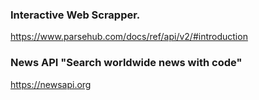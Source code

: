 ### Interactive Web Scrapper.  
https://www.parsehub.com/docs/ref/api/v2/#introduction  

### News API "Search worldwide news with code"  
https://newsapi.org